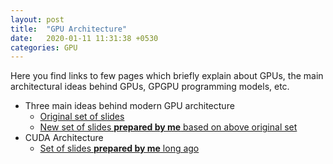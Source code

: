 ```yaml
---
layout: post
title:  "GPU Architecture"
date:   2020-01-11 11:31:38 +0530
categories: GPU
---
```


Here you find links to few pages which briefly explain about GPUs, the main architectural ideas behind GPUs, GPGPU programming models, etc.

* Three main ideas behind modern GPU architecture
  * [Original set of slides][1]
  * [New set of slides **prepared by me** based on above original set][2]
* CUDA Architecture
  * [Set of slides **prepared by me** long ago][3]

[1]: https://www.cs.cmu.edu/afs/cs/academic/class/15462-f11/www/lec_slides/lec19.pdf
[2]: /files/GPU/How_GPUs_Work.pptx
[3]: /files/GPU/GPGPU_Computing_Using_CUDA.pptx

